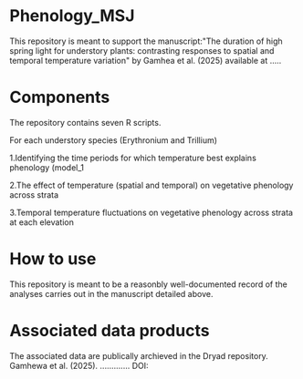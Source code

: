 # Phenology_MSJ

This repository is meant to support the manuscript:"The duration of high spring light for understory plants: contrasting responses to spatial and temporal temperature variation" by Gamhea et al. (2025) available at .....

# Components
The repository contains seven R scripts.

For each understory species (Erythronium and Trillium)

1.Identifying the time periods for which temperature best explains phenology (model_1

2.The effect of temperature (spatial and temporal) on vegetative phenology across strata

3.Temporal temperature fluctuations on vegetative phenology across strata at each elevation


# How to use

This repository is meant to be a reasonbly well-documented record of the analyses carries out in the manuscript detailed above.

# Associated data products

The associated data are publically archieved in the Dryad repository. Gamhewa et al. (2025). .............
DOI: 

